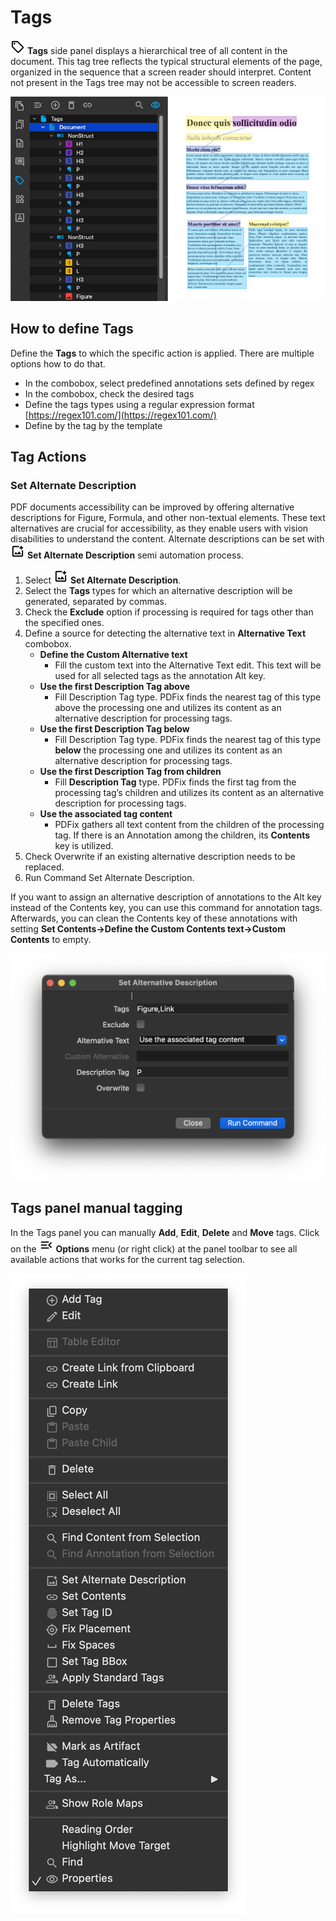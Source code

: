# Tags

![Tags Icon](../../images/panestructtree.png) __Tags__ side panel displays a hierarchical tree of all content in the document. This tag tree reflects the typical structural elements of the page, organized in the sequence that a screen reader should interpret. Content not present in the Tags tree may not be accessible to screen readers.

![Tags screenshot](../../images/image-20.png)

## How to define Tags

Define the __Tags__ to which the specific action is applied. There are multiple options how to do that.

- In the combobox, select predefined annotations sets defined by regex
- In the combobox, check the desired tags
- Define the tags types using a regular expression format [https://regex101.com/](https://regex101.com/)
- Define by the tag by the template

## Tag Actions

### Set Alternate Description

PDF documents accessibility can be improved by offering alternative descriptions for Figure, Formula, and other non-textual elements. These text alternatives are crucial for accessibility, as they enable users with vision disabilities to understand the content. Alternate descriptions can be set with ![Alternate description icon](../../images/tagalternate.png) __Set Alternate Description__ semi automation process.

1. Select ![Alternate description icon](../../images/tagalternate.png) __Set Alternate Description__.
2. Select the __Tags__ types for which an alternative description will be generated, separated by commas.
3. Check the __Exclude__ option if processing is required for tags other than the specified ones.
4. Define a source for detecting the alternative text in __Alternative Text__ combobox.
    - __Define the Custom Alternative text__
      - Fill the custom text into the Alternative Text edit. This text will be used for all selected tags as the annotation Alt key.
    - __Use the first Description Tag above__
      - Fill Description Tag type. PDFix finds the nearest tag of this type above the processing one and utilizes its content as an alternative description for processing tags.
    - __Use the first Description Tag below__
      - Fill Description Tag type. PDFix finds the nearest tag of this type __below__ the processing one and utilizes its content as an alternative description for processing tags.
    - __Use the first Description Tag from children__
      - Fill __Description Tag__ type. PDFix finds the first tag from the processing tag’s children and utilizes its content as an alternative description for processing tags.
    - __Use the associated tag content__
      - PDFix gathers all text content from the children of the processing tag. If there is an Annotation among the children, its __Contents__ key is utilized.
5. Check Overwrite if an existing alternative description needs to be replaced.
6. Run Command Set Alternate Description.

If you want to assign an alternative description of annotations to the Alt key instead of the Contents key, you can use this command for annotation tags. Afterwards, you can clean the Contents key of these annotations with setting __Set Contents->Define the Custom Contents text->Custom Contents__ to empty.

![Set Altenative Description](../../images/image-18.png)

## Tags panel manual tagging

In the Tags panel you can manually __Add__, __Edit__, __Delete__ and __Move__ tags. Click on the ![Menu Icon](../../images/menu.png) __Options__ menu (or right click) at the panel toolbar to see all available actions that works for the current tag selection.

![Manual tagging menu](../../images/image-71.png)